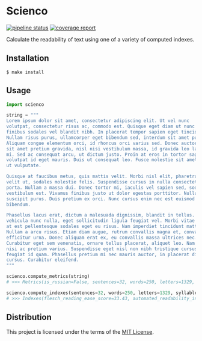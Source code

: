 Scienco
=======
[![pipeline status][pipeline]][homepage]
[![coverage report][coverage]][homepage]

Calculate the readability of text using one of a variety of computed indexes.

Installation
------------
```shell
$ make install
```

Usage
-----
```python
import scienco

string = """
Lorem ipsum dolor sit amet, consectetur adipiscing elit. Ut vel nunc
volutpat, consectetur risus ac, commodo est. Quisque eget diam ut nunc
finibus sodales vel blandit nibh. In placerat tempor sapien eget tincidunt.
Nullam risus purus, ullamcorper eget bibendum sed, interdum sit amet purus.
Aliquam congue elementum orci, id rhoncus orci varius sed. Donec auctor, ante
sit amet pretium gravida, nisl nisi vestibulum massa, id gravida leo lacus sed
mi. Sed ac consequat arcu, ut dictum justo. Proin at eros in tortor sagittis
volutpat id eget mauris. Duis ut consequat leo. Fusce molestie sit amet odio
ut vulputate.

Quisque at faucibus metus, quis mattis velit. Morbi nisl elit, pharetra vitae
velit ut, sodales molestie felis. Suspendisse cursus in nulla consectetur
porta. Nullam a massa dui. Donec tortor mi, iaculis vel sapien sed, sodales
vestibulum est. Vivamus finibus justo ut dolor egestas porttitor. Nulla nec
suscipit purus. Duis pretium ex orci. Nunc cursus enim nec est euismod
bibendum.

Phasellus lacus erat, dictum a malesuada dignissim, blandit in tellus. Quisque
vehicula nunc nulla, eget sollicitudin ligula feugiat vel. Morbi vitae libero
at est pellentesque sodales eget eu risus. Nam imperdiet tincidunt mattis.
Nullam a arcu risus. Etiam diam augue, rutrum convallis magna et, convallis
efficitur urna. Donec aliquam erat ex, eu convallis massa ultrices nec.
Curabitur eget sem venenatis, ornare tellus placerat, aliquet leo. Nam blandit
nisi ac pretium varius. Suspendisse eget nisl non nibh tristique cursus
feugiat id quam. Phasellus pretium mi nec mauris auctor, in placerat diam
cursus. Curabitur eleifend.
"""

scienco.compute_metrics(string)
# >>> Metrics(is_russian=False, sentences=32, words=250, letters=1329, syllables=489)

scienco.compute_indexes(sentences=32, words=250, letters=1329, syllables=489, is_russian=False)
# >>> Indexes(flesch_reading_ease_score=33.43, automated_readability_index=7.51, coleman_liau_index=11.67)
```

Distribution
------------
This project is licensed under the terms of the [MIT License](LICENSE).

[homepage]: <https://gitlab.com/amalchuk/scienco>
[pipeline]: <https://gitlab.com/amalchuk/scienco/badges/master/pipeline.svg?style=flat-square>
[coverage]: <https://gitlab.com/amalchuk/scienco/badges/master/coverage.svg?style=flat-square>
